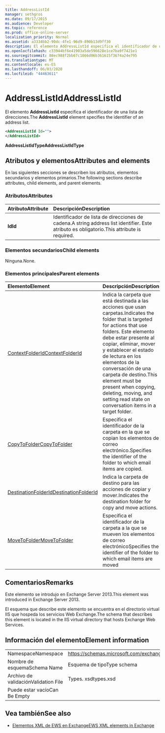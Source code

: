 ```yaml
---
title: AddressListId
manager: sethgros
ms.date: 09/17/2015
ms.audience: Developer
ms.topic: reference
ms.prod: office-online-server
localization_priority: Normal
ms.assetid: a3334bb2-90dc-4fe1-96d9-890b13d9ff30
description: El elemento AddressListId especifica el identificador de una lista de direcciones.
ms.openlocfilehash: c33944bf6e41903a5de596628e1ce7ba9f7421e1
ms.sourcegitcommit: 88ec988f2bb67c1866d06b361615f3674a24e795
ms.translationtype: MT
ms.contentlocale: es-ES
ms.lasthandoff: 06/03/2020
ms.locfileid: "44463611"
---
```

# <a name="addresslistid"></a><span data-ttu-id="4a6df-103">AddressListId</span><span class="sxs-lookup"><span data-stu-id="4a6df-103">AddressListId</span></span>

<span data-ttu-id="4a6df-104">El elemento **AddressListId** especifica el identificador de una lista de direcciones.</span><span class="sxs-lookup"><span data-stu-id="4a6df-104">The **AddressListId** element specifies the identifier of an address list.</span></span> 
  
```XML
<AddressListId Id="">
</AddressListId>
```

 <span data-ttu-id="4a6df-105">**AddressListIdType**</span><span class="sxs-lookup"><span data-stu-id="4a6df-105">**AddressListIdType**</span></span>
## <a name="attributes-and-elements"></a><span data-ttu-id="4a6df-106">Atributos y elementos</span><span class="sxs-lookup"><span data-stu-id="4a6df-106">Attributes and elements</span></span>

<span data-ttu-id="4a6df-107">En las siguientes secciones se describen los atributos, elementos secundarios y elementos primarios.</span><span class="sxs-lookup"><span data-stu-id="4a6df-107">The following sections describe attributes, child elements, and parent elements.</span></span>
  
### <a name="attributes"></a><span data-ttu-id="4a6df-108">Atributos</span><span class="sxs-lookup"><span data-stu-id="4a6df-108">Attributes</span></span>

|<span data-ttu-id="4a6df-109">**Atributo**</span><span class="sxs-lookup"><span data-stu-id="4a6df-109">**Attribute**</span></span>|<span data-ttu-id="4a6df-110">**Descripción**</span><span class="sxs-lookup"><span data-stu-id="4a6df-110">**Description**</span></span>|
|:-----|:-----|
|<span data-ttu-id="4a6df-111">**Id**</span><span class="sxs-lookup"><span data-stu-id="4a6df-111">**Id**</span></span> <br/> |<span data-ttu-id="4a6df-112">Identificador de lista de direcciones de cadena.</span><span class="sxs-lookup"><span data-stu-id="4a6df-112">A string address list identifier.</span></span> <span data-ttu-id="4a6df-113">Este atributo es obligatorio.</span><span class="sxs-lookup"><span data-stu-id="4a6df-113">This attribute is required.</span></span>  <br/> |
   
### <a name="child-elements"></a><span data-ttu-id="4a6df-114">Elementos secundarios</span><span class="sxs-lookup"><span data-stu-id="4a6df-114">Child elements</span></span>

<span data-ttu-id="4a6df-115">Ninguna.</span><span class="sxs-lookup"><span data-stu-id="4a6df-115">None.</span></span>
  
### <a name="parent-elements"></a><span data-ttu-id="4a6df-116">Elementos principales</span><span class="sxs-lookup"><span data-stu-id="4a6df-116">Parent elements</span></span>

|<span data-ttu-id="4a6df-117">**Elemento**</span><span class="sxs-lookup"><span data-stu-id="4a6df-117">**Element**</span></span>|<span data-ttu-id="4a6df-118">**Descripción**</span><span class="sxs-lookup"><span data-stu-id="4a6df-118">**Description**</span></span>|
|:-----|:-----|
|[<span data-ttu-id="4a6df-119">ContextFolderId</span><span class="sxs-lookup"><span data-stu-id="4a6df-119">ContextFolderId</span></span>](contextfolderid.md) <br/> |<span data-ttu-id="4a6df-120">Indica la carpeta que está destinada a las acciones que usan carpetas.</span><span class="sxs-lookup"><span data-stu-id="4a6df-120">Indicates the folder that is targeted for actions that use folders.</span></span> <span data-ttu-id="4a6df-121">Este elemento debe estar presente al copiar, eliminar, mover y establecer el estado de lectura en los elementos de la conversación de una carpeta de destino.</span><span class="sxs-lookup"><span data-stu-id="4a6df-121">This element must be present when copying, deleting, moving, and setting read state on conversation items in a target folder.</span></span>  <br/> |
|[<span data-ttu-id="4a6df-122">CopyToFolder</span><span class="sxs-lookup"><span data-stu-id="4a6df-122">CopyToFolder</span></span>](copytofolder.md) <br/> |<span data-ttu-id="4a6df-123">Especifica el identificador de la carpeta en la que se copian los elementos de correo electrónico.</span><span class="sxs-lookup"><span data-stu-id="4a6df-123">Specifies the identifier of the folder to which email items are copied.</span></span>  <br/> |
|[<span data-ttu-id="4a6df-124">DestinationFolderId</span><span class="sxs-lookup"><span data-stu-id="4a6df-124">DestinationFolderId</span></span>](destinationfolderid.md) <br/> |<span data-ttu-id="4a6df-125">Indica la carpeta de destino para las acciones de copiar y mover.</span><span class="sxs-lookup"><span data-stu-id="4a6df-125">Indicates the destination folder for copy and move actions.</span></span>  <br/> |
|[<span data-ttu-id="4a6df-126">MoveToFolder</span><span class="sxs-lookup"><span data-stu-id="4a6df-126">MoveToFolder</span></span>](movetofolder.md) <br/> |<span data-ttu-id="4a6df-127">Especifica el identificador de la carpeta a la que se mueven los elementos de correo electrónico</span><span class="sxs-lookup"><span data-stu-id="4a6df-127">Specifies the identifier of the folder to which email items are moved</span></span>  <br/> |
   
## <a name="remarks"></a><span data-ttu-id="4a6df-128">Comentarios</span><span class="sxs-lookup"><span data-stu-id="4a6df-128">Remarks</span></span>

<span data-ttu-id="4a6df-129">Este elemento se introdujo en Exchange Server 2013.</span><span class="sxs-lookup"><span data-stu-id="4a6df-129">This element was introduced in Exchange Server 2013.</span></span>
  
<span data-ttu-id="4a6df-130">El esquema que describe este elemento se encuentra en el directorio virtual IIS que hospeda los servicios Web Exchange.</span><span class="sxs-lookup"><span data-stu-id="4a6df-130">The schema that describes this element is located in the IIS virtual directory that hosts Exchange Web Services.</span></span>
  
## <a name="element-information"></a><span data-ttu-id="4a6df-131">Información del elemento</span><span class="sxs-lookup"><span data-stu-id="4a6df-131">Element information</span></span>

|||
|:-----|:-----|
|<span data-ttu-id="4a6df-132">Namespace</span><span class="sxs-lookup"><span data-stu-id="4a6df-132">Namespace</span></span>  <br/> |https://schemas.microsoft.com/exchange/services/2006/types  <br/> |
|<span data-ttu-id="4a6df-133">Nombre de esquema</span><span class="sxs-lookup"><span data-stu-id="4a6df-133">Schema Name</span></span>  <br/> |<span data-ttu-id="4a6df-134">Esquema de tipo</span><span class="sxs-lookup"><span data-stu-id="4a6df-134">Type schema</span></span>  <br/> |
|<span data-ttu-id="4a6df-135">Archivo de validación</span><span class="sxs-lookup"><span data-stu-id="4a6df-135">Validation File</span></span>  <br/> |<span data-ttu-id="4a6df-136">Types. xsd</span><span class="sxs-lookup"><span data-stu-id="4a6df-136">types.xsd</span></span>  <br/> |
|<span data-ttu-id="4a6df-137">Puede estar vacío</span><span class="sxs-lookup"><span data-stu-id="4a6df-137">Can Be Empty</span></span>  <br/> ||
   
## <a name="see-also"></a><span data-ttu-id="4a6df-138">Vea también</span><span class="sxs-lookup"><span data-stu-id="4a6df-138">See also</span></span>

- [<span data-ttu-id="4a6df-139">Elementos XML de EWS en Exchange</span><span class="sxs-lookup"><span data-stu-id="4a6df-139">EWS XML elements in Exchange</span></span>](ews-xml-elements-in-exchange.md)

